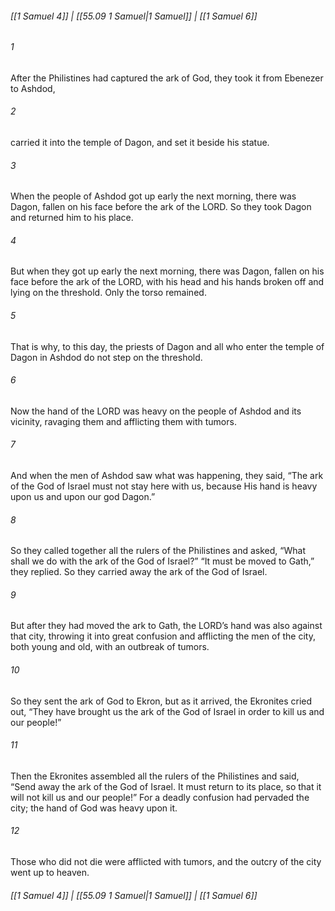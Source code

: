 
###### [[1 Samuel 4]] | [[55.09 1 Samuel|1 Samuel]] | [[1 Samuel 6]]

###### 1
After the Philistines had captured the ark of God, they took it from Ebenezer to Ashdod,
###### 2
carried it into the temple of Dagon, and set it beside his statue.
###### 3
When the people of Ashdod got up early the next morning, there was Dagon, fallen on his face before the ark of the LORD. So they took Dagon and returned him to his place.
###### 4
But when they got up early the next morning, there was Dagon, fallen on his face before the ark of the LORD, with his head and his hands broken off and lying on the threshold. Only the torso remained.
###### 5
That is why, to this day, the priests of Dagon and all who enter the temple of Dagon in Ashdod do not step on the threshold.
###### 6
Now the hand of the LORD was heavy on the people of Ashdod and its vicinity, ravaging them and afflicting them with tumors.
###### 7
And when the men of Ashdod saw what was happening, they said, “The ark of the God of Israel must not stay here with us, because His hand is heavy upon us and upon our god Dagon.”
###### 8
So they called together all the rulers of the Philistines and asked, “What shall we do with the ark of the God of Israel?” “It must be moved to Gath,” they replied. So they carried away the ark of the God of Israel.
###### 9
But after they had moved the ark to Gath, the LORD’s hand was also against that city, throwing it into great confusion and afflicting the men of the city, both young and old, with an outbreak of tumors.
###### 10
So they sent the ark of God to Ekron, but as it arrived, the Ekronites cried out, “They have brought us the ark of the God of Israel in order to kill us and our people!”
###### 11
Then the Ekronites assembled all the rulers of the Philistines and said, “Send away the ark of the God of Israel. It must return to its place, so that it will not kill us and our people!” For a deadly confusion had pervaded the city; the hand of God was heavy upon it.
###### 12
Those who did not die were afflicted with tumors, and the outcry of the city went up to heaven.

###### [[1 Samuel 4]] | [[55.09 1 Samuel|1 Samuel]] | [[1 Samuel 6]]
